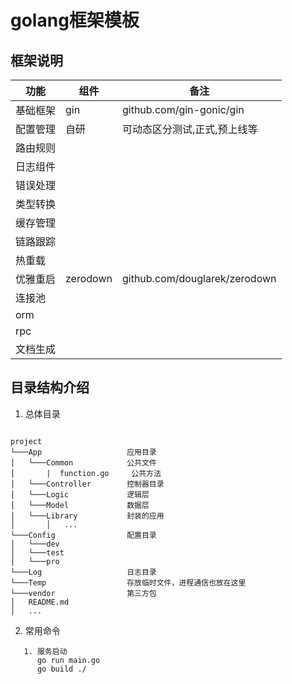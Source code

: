 # golang框架模板

## 框架说明

| 功能 | 组件	| 备注
| ------------------- | ------------------- | ------------------- |
| 基础框架 |gin |github.com/gin-gonic/gin |
| 配置管理 |自研 | 可动态区分测试,正式,预上线等 |
| 路由规则 | | |
| 日志组件 | | |
| 错误处理 | | |
| 类型转换 | | |
| 缓存管理 | | |
| 链路跟踪 | | |
| 热重载 | | |
| 优雅重启 |zerodown |github.com/douglarek/zerodown |
| 连接池 | | |
| orm | | |
| rpc | | |
| 文档生成 | | |


## 目录结构介绍

1. 总体目录

```

project  
└───App                   应用目录
│   └───Common            公共文件
│       |  function.go     公共方法
│   └───Controller        控制器目录
│   └───Logic             逻辑层
│   └───Model             数据层
│   └───Library           封装的应用
│       │   ...
└───Config                配置目录
│   └───dev    
│   └───test             
│   └───pro             
└───Log                   日志目录
└───Temp                  存放临时文件，进程通信也放在这里
└───vendor                第三方包
│   README.md   
│   ...

```


2. 常用命令

```golang
   1. 服务启动  
      go run main.go
      go build ./ 

```